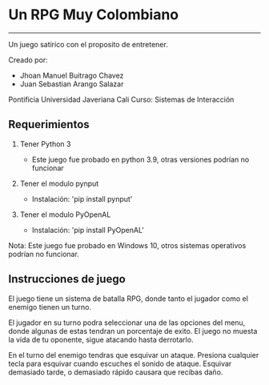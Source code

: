 # Un RPG Muy Colombiano
---
Un juego satírico con el proposito de entretener.

Creado por:
- Jhoan Manuel Buitrago Chavez
- Juan Sebastian Arango Salazar

Pontificia Universidad Javeriana Cali
Curso: Sistemas de Interacción

## Requerimientos

1. Tener Python 3 
    - Este juego fue probado en python 3.9, otras versiones podrían no funcionar
2. Tener el modulo pynput
   - Instalación: 'pip install pynput'
 
3. Tener el modulo PyOpenAL
   - Instalación: 'pip install PyOpenAL'
  
Nota: Este juego fue probado en Windows 10, otros sistemas operativos podrían no funcionar.

## Instrucciones de juego

El juego tiene un sistema de batalla RPG, donde tanto el jugador como el enemigo tienen un turno. 

El jugador en su turno podra seleccionar una de las opciones del menu, donde algunas de estas tendran un porcentaje de exito. El juego no muesta la vida de tu oponente, sigue atacando hasta derrotarlo.

En el turno del enemigo tendras que esquivar un ataque. Presiona cualquier tecla para esquivar cuando escuches el sonido de ataque.
Esquivar demasiado tarde, o demasiado rápido causara que recibas daño.